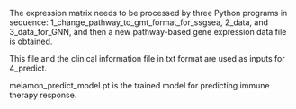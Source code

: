 The expression matrix needs to be processed by three Python programs in sequence: 1_change_pathway_to_gmt_format_for_ssgsea, 2_data, and 3_data_for_GNN, and then a new pathway-based gene expression data file is obtained.

This file and the clinical information file in txt format are used as inputs for 4_predict.

melamon_predict_model.pt is the trained model for predicting immune therapy response.

